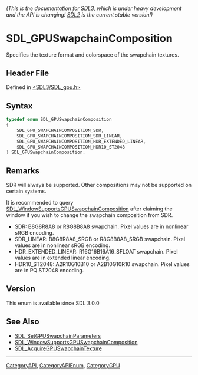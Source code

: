 ###### (This is the documentation for SDL3, which is under heavy development and the API is changing! [SDL2](https://wiki.libsdl.org/SDL2/) is the current stable version!)
# SDL_GPUSwapchainComposition

Specifies the texture format and colorspace of the swapchain textures.

## Header File

Defined in [<SDL3/SDL_gpu.h>](https://github.com/libsdl-org/SDL/blob/main/include/SDL3/SDL_gpu.h)

## Syntax

```c
typedef enum SDL_GPUSwapchainComposition
{
    SDL_GPU_SWAPCHAINCOMPOSITION_SDR,
    SDL_GPU_SWAPCHAINCOMPOSITION_SDR_LINEAR,
    SDL_GPU_SWAPCHAINCOMPOSITION_HDR_EXTENDED_LINEAR,
    SDL_GPU_SWAPCHAINCOMPOSITION_HDR10_ST2048
} SDL_GPUSwapchainComposition;
```

## Remarks

SDR will always be supported. Other compositions may not be supported on
certain systems.

It is recommended to query
[SDL_WindowSupportsGPUSwapchainComposition](SDL_WindowSupportsGPUSwapchainComposition)
after claiming the window if you wish to change the swapchain composition
from SDR.

- SDR: B8G8R8A8 or R8G8B8A8 swapchain. Pixel values are in nonlinear sRGB
  encoding.
- SDR_LINEAR: B8G8R8A8_SRGB or R8G8B8A8_SRGB swapchain. Pixel values are in
  nonlinear sRGB encoding.
- HDR_EXTENDED_LINEAR: R16G16B16A16_SFLOAT swapchain. Pixel values are in
  extended linear encoding.
- HDR10_ST2048: A2R10G10B10 or A2B10G10R10 swapchain. Pixel values are in
  PQ ST2048 encoding.

## Version

This enum is available since SDL 3.0.0

## See Also

- [SDL_SetGPUSwapchainParameters](SDL_SetGPUSwapchainParameters)
- [SDL_WindowSupportsGPUSwapchainComposition](SDL_WindowSupportsGPUSwapchainComposition)
- [SDL_AcquireGPUSwapchainTexture](SDL_AcquireGPUSwapchainTexture)

----
[CategoryAPI](CategoryAPI), [CategoryAPIEnum](CategoryAPIEnum), [CategoryGPU](CategoryGPU)

